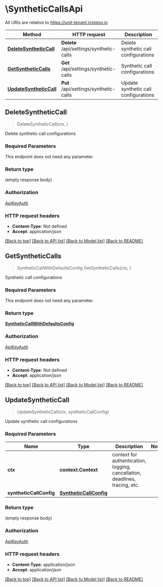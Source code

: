 # \SyntheticCallsApi

All URIs are relative to *https://unit-tenant.instana.io*

Method | HTTP request | Description
------------- | ------------- | -------------
[**DeleteSyntheticCall**](SyntheticCallsApi.md#DeleteSyntheticCall) | **Delete** /api/settings/synthetic-calls | Delete synthetic call configurations
[**GetSyntheticCalls**](SyntheticCallsApi.md#GetSyntheticCalls) | **Get** /api/settings/synthetic-calls | Synthetic call configurations
[**UpdateSyntheticCall**](SyntheticCallsApi.md#UpdateSyntheticCall) | **Put** /api/settings/synthetic-calls | Update synthetic call configurations



## DeleteSyntheticCall

> DeleteSyntheticCall(ctx, )

Delete synthetic call configurations

### Required Parameters

This endpoint does not need any parameter.

### Return type

 (empty response body)

### Authorization

[ApiKeyAuth](../README.md#ApiKeyAuth)

### HTTP request headers

- **Content-Type**: Not defined
- **Accept**: application/json

[[Back to top]](#) [[Back to API list]](../README.md#documentation-for-api-endpoints)
[[Back to Model list]](../README.md#documentation-for-models)
[[Back to README]](../README.md)


## GetSyntheticCalls

> SyntheticCallWithDefaultsConfig GetSyntheticCalls(ctx, )

Synthetic call configurations

### Required Parameters

This endpoint does not need any parameter.

### Return type

[**SyntheticCallWithDefaultsConfig**](SyntheticCallWithDefaultsConfig.md)

### Authorization

[ApiKeyAuth](../README.md#ApiKeyAuth)

### HTTP request headers

- **Content-Type**: Not defined
- **Accept**: application/json

[[Back to top]](#) [[Back to API list]](../README.md#documentation-for-api-endpoints)
[[Back to Model list]](../README.md#documentation-for-models)
[[Back to README]](../README.md)


## UpdateSyntheticCall

> UpdateSyntheticCall(ctx, syntheticCallConfig)

Update synthetic call configurations

### Required Parameters


Name | Type | Description  | Notes
------------- | ------------- | ------------- | -------------
**ctx** | **context.Context** | context for authentication, logging, cancellation, deadlines, tracing, etc.
**syntheticCallConfig** | [**SyntheticCallConfig**](SyntheticCallConfig.md)|  | 

### Return type

 (empty response body)

### Authorization

[ApiKeyAuth](../README.md#ApiKeyAuth)

### HTTP request headers

- **Content-Type**: application/json
- **Accept**: application/json

[[Back to top]](#) [[Back to API list]](../README.md#documentation-for-api-endpoints)
[[Back to Model list]](../README.md#documentation-for-models)
[[Back to README]](../README.md)

